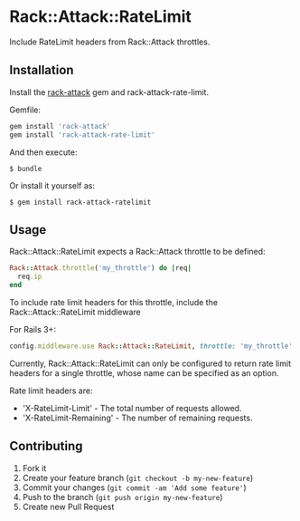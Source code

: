 # Rack::Attack::RateLimit

Include RateLimit headers from Rack::Attack throttles.

## Installation

Install the [rack-attack](http://rubygems.org/gems/rack-attack) gem and rack-attack-rate-limit.

Gemfile:

```ruby
gem install 'rack-attack'
gem install 'rack-attack-rate-limit'
```

And then execute:

    $ bundle

Or install it yourself as:

    $ gem install rack-attack-ratelimit

## Usage

Rack::Attack::RateLimit expects a Rack::Attack throttle to be defined:

```ruby
Rack::Attack.throttle('my_throttle') do |req|
  req.ip
end
```

To include rate limit headers for this throttle, include the Rack::Attack::RateLimit middleware

For Rails 3+:
```ruby
config.middleware.use Rack::Attack::RateLimit, throttle: 'my_throttle'
```

Currently, Rack::Attack::RateLimit can only be configured to return rate limit headers for a single throttle, whose name can be specified as an option.

Rate limit headers are:

* 'X-RateLimit-Limit' - The total number of requests allowed.
* 'X-RateLimit-Remaining' - The number of remaining requests. 

## Contributing

1. Fork it
2. Create your feature branch (`git checkout -b my-new-feature`)
3. Commit your changes (`git commit -am 'Add some feature'`)
4. Push to the branch (`git push origin my-new-feature`)
5. Create new Pull Request
